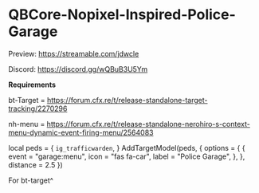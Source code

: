 # QBCore-Nopixel-Inspired-Police-Garage

Preview:
https://streamable.com/jdwcle

Discord:
https://discord.gg/wQBuB3U5Ym

**Requirements**

bt-Target = https://forum.cfx.re/t/release-standalone-target-tracking/2270296


nh-menu = https://forum.cfx.re/t/release-standalone-nerohiro-s-context-menu-dynamic-event-firing-menu/2564083


local peds = {
        `ig_trafficwarden`,
    }
    AddTargetModel(peds, {
        options = {
            {
                event = "garage:menu",
                icon = "fas fa-car",
                label = "Police Garage",
            },
        },
        distance = 2.5
    })

For bt-target^
